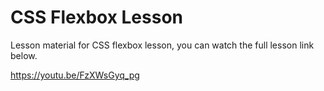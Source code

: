 # CSS Flexbox Lesson
Lesson material for CSS flexbox lesson, you can watch the full lesson link below.

https://youtu.be/FzXWsGyq_pg

